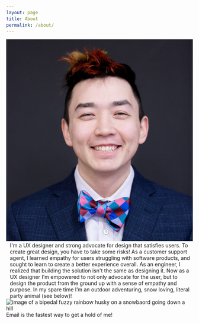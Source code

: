 ```yaml
---
layout: page
title: About
permalink: /about/
---
```


<img class="col one left" src="/img/HowardhosokawaHS.jpg">

<div class="indentme on_text_left" style="padding-left: 10px">
I'm a UX designer and strong advocate for design that satisfies users. To create great design, you have to take some risks! As a customer support agent, I learned empathy for users struggling with software products, and sought to learn to create a better experience overall. As an engineer, I realized that building the solution isn't the same as designing it. Now as a UX designer I'm empowered to not only advocate for the user, but to design the product from the ground up with a sense of empathy and purpose. In my spare time I’m an outdoor adventuring, snow loving, literal party animal (see below)!
</div> 
<div>
	<div class="img_row">
		<img class="col three" src="{{ site.baseurl }}/img/awoo.jpg" alt="image of a bipedal fuzzy rainbow husky on a snowbaord going down a hill" title="photo of charm going down a hill on a snowbaord"/>
	</div>
</div>
<!-- <div class="col three caption">
	This image can also have a caption. It's like magic. 
</div> -->
<!-- [Here is Howard's Resume in PDF]({{ site.url }}/assets/howardhosokawaresume.pdf){: text-align: center;} -->
<!-- <br/>
<hr/>
<br/> -->
<!-- <span class="contacticon center">
	<a href="mailto:howardhosokawa@gmail.com"><i class="fa fa-envelope-square"></i></a>
	<a href="https://github.com" target="_blank"><i class="fa fa-github-square"></i></a>
	<a href="https://www.linkedin.com/howardhosokawa" target="_blank"><i class="fa fa-linkedin-square"></i></a>
</span> -->

<div class="col three caption">
	Email is the fastest way to get a hold of me!
</div>

